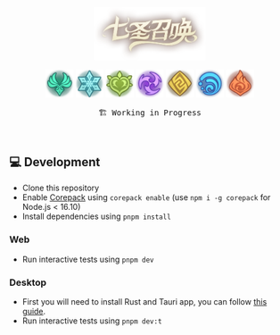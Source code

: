 <p align='center'>
  <img src='public/logo/tcg_logo.png' alt='' width='200'/>
<p>

<p align='center'>
  <img src='src/hooks/usePageIcon/element/anemo.png' alt='' width='50'/>
  <img src='src/hooks/usePageIcon/element/cryo.png' alt='' width='50'/>
  <img src='src/hooks/usePageIcon/element/dendro.png' alt='' width='50'/>
  <img src='src/hooks/usePageIcon/element/electro.png' alt='' width='50'/>
  <img src='src/hooks/usePageIcon/element/geo.png' alt='' width='50'/>
  <img src='src/hooks/usePageIcon/element/hydro.png' alt='' width='50'/>
  <img src='src/hooks/usePageIcon/element/pyro.png' alt='' width='50'/>
</p>

<pre align="center">
🏗 Working in Progress
</pre>

<p align='center'>
  <img src='home.png' alt=''/>
<p>

## 💻 Development

- Clone this repository
- Enable [Corepack](https://github.com/nodejs/corepack) using `corepack enable` (use `npm i -g corepack` for Node.js < 16.10)
- Install dependencies using `pnpm install`

### Web
- Run interactive tests using `pnpm dev`

### Desktop
- First you will need to install Rust and Tauri app, you can follow [this guide](https://tauri.app/v1/guides/getting-started/prerequisites).
- Run interactive tests using `pnpm dev:t`
